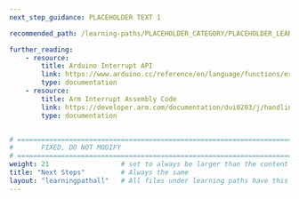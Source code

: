 ```yaml
---
next_step_guidance: PLACEHOLDER TEXT 1

recommended_path: /learning-paths/PLACEHOLDER_CATEGORY/PLACEHOLDER_LEARNING_PATH/

further_reading:
    - resource:
        title: Arduino Interrupt API
        link: https://www.arduino.cc/reference/en/language/functions/external-interrupts/attachinterrupt/
        type: documentation
    - resource:
        title: Arm Interrupt Assembly Code
        link: https://developer.arm.com/documentation/dui0203/j/handling-processor-exceptions/armv6-and-earlier--armv7-a-and-armv7-r-profiles/interrupt-handlers
        type: documentation


# ================================================================================
#       FIXED, DO NOT MODIFY
# ================================================================================
weight: 21                  # set to always be larger than the content in this path, and one more than 'review'
title: "Next Steps"         # Always the same
layout: "learningpathall"   # All files under learning paths have this same wrapper
---
```

